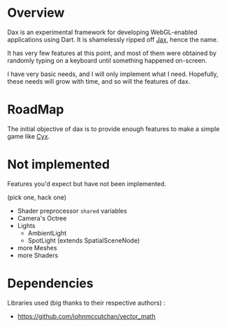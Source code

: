
Overview
========

Dax is an experimental framework for developing WebGL-enabled applications using Dart.
It is shamelessly ripped off [Jax](https://github.com/sinisterchipmunk/jax), hence the name.

It has very few features at this point, and most of them were obtained by
randomly typing on a keyboard until something happened on-screen.

I have very basic needs, and I will only implement what I need.
Hopefully, these needs will grow with time, and so will the features of dax.


RoadMap
=======

The initial objective of dax is to provide enough features
to make a simple game like [Cyx](http://antoine.goutenoir.com/games/cyx/).


Not implemented
===============

Features you'd expect but have not been implemented.

(pick one, hack one)

- Shader preprocessor `shared` variables
- Camera's Octree
- Lights
  - AmbientLight
  - SpotLight (extends SpatialSceneNode)
- more Meshes
- more Shaders


Dependencies
============

Libraries used (big thanks to their respective authors) :

- https://github.com/johnmccutchan/vector_math 
